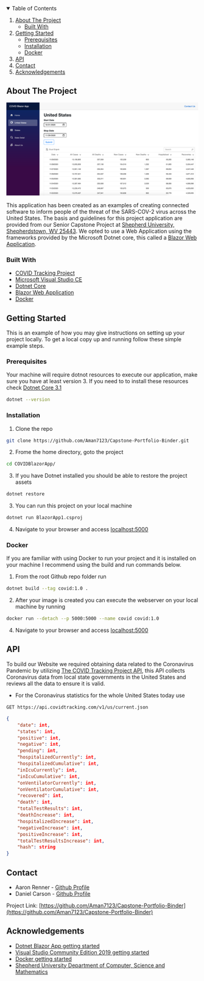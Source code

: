 <!-- TABLE OF CONTENTS -->
<details open="open">
  <summary>Table of Contents</summary>
  <ol>
    <li>
      <a href="#about-the-project">About The Project</a>
      <ul>
        <li><a href="#built-with">Built With</a></li>
      </ul>
    </li>
    <li>
      <a href="#getting-started">Getting Started</a>
      <ul>
        <li><a href="#prerequisites">Prerequisites</a></li>
        <li><a href="#installation">Installation</a></li>
        <li><a href="#docker">Docker</a></li>
      </ul>
    </li>
    <li><a href="#api">API</a></li>
    <li><a href="#contact">Contact</a></li>
    <li><a href="#acknowledgements">Acknowledgements</a></li>
  </ol>
</details>



<!-- ABOUT THE PROJECT -->
## About The Project

[![Product Name Screen Shot][product-screenshot]](https://covid.aaronrenner.com)

This application has been created as an examples of creating connected software to inform people of the threat of the SARS-COV-2 virus across the United States. The basis and guidelines for this project application are provided from our Senior Capstone Project at [Shepherd University, Shepherdstown, WV 25443](https://goo.gl/maps/e3RNCSLP5NYajBwd7). We opted to use a Web Application using the frameworks provided by the Microsoft Dotnet core, this called a [Blazor Web Application](https://dotnet.microsoft.com/apps/aspnet/web-apps/blazor).

### Built With
* [COVID Tracking Project](https://covidtracking.com/data/api)
* [Microsoft Visual Studio CE](https://visualstudio.microsoft.com/vs/community/)
* [Dotnet Core](https://dotnet.microsoft.com/download/dotnet-core/3.1)
* [Blazor Web Application](https://dotnet.microsoft.com/apps/aspnet/web-apps/blazor)
* [Docker](https://www.docker.com/)



<!-- GETTING STARTED -->
## Getting Started

This is an example of how you may give instructions on setting up your project locally. To get a local copy up and running follow these simple example steps.

### Prerequisites

Your machine will require dotnot resources to execute our application, make sure you have at least version 3. If you need to to install these resources check [Dotnet Core 3.1](https://dotnet.microsoft.com/download/dotnet-core/3.1)
```sh
dotnet --version
```

### Installation
1. Clone the repo
```sh
git clone https://github.com/Aman7123/Capstone-Portfolio-Binder.git
```
2. Frome the home directory, goto the project
```sh
cd COVIDBlazorApp/
```
3. If you have Dotnet installed you should be able to restore the project assets
```sh
dotnet restore
```
3. You can run this project on your local machine
```sh
dotnet run BlazorApp1.csproj
```
4. Navigate to your browser and access [localhost:5000](http://localhost:5000)

### Docker

If you are familiar with using Docker to run your project and it is installed on your machine I recommend using the build and run commands below.

1. From the root Github repo folder run
```sh
dotnet build --tag covid:1.0 .
```
2. After your image is created you can execute the webserver on your local machine by running
```sh
docker run --detach --p 5000:5000 --name covid covid:1.0
```
4. Navigate to your browser and access [localhost:5000](http://localhost:5000)


<!-- COVID Tracking Project -->
## API

To build our Website we required obtaining data related to the Coronavirus Pandemic by utilizing [The COVID Tracking Project API](https://covidtracking.com/data/api), this API collects Coronavirus data from local state governments in the United States and reviews all the data to ensure it is valid.

* For the Coronavirus statistics for the whole United States today use
```http
GET https://api.covidtracking.com/v1/us/current.json
```
```json
{
    "date": int,
    "states": int,
    "positive": int,
    "negative": int,
    "pending": int,
    "hospitalizedCurrently": int,
    "hospitalizedCumulative": int,
    "inIcuCurrently": int,
    "inIcuCumulative": int,
    "onVentilatorCurrently": int,
    "onVentilatorCumulative": int,
    "recovered": int,
    "death": int,
    "totalTestResults": int,
    "deathIncrease": int,
    "hospitalizedIncrease": int,
    "negativeIncrease": int,
    "positiveIncrease": int,
    "totalTestResultsIncrease": int,
    "hash": string
}
```

<!-- CONTACT -->
## Contact

* Aaron Renner - [Github Profile](https://github.com/Aman7123/)
* Daniel Carson - [Github Profile](https://github.com/doit4dan/)

Project Link: [https://github.com/Aman7123/Capstone-Portfolio-Binder](https://github.com/Aman7123/Capstone-Portfolio-Binder)

<!-- ACKNOWLEDGEMENTS -->
## Acknowledgements
* [Dotnet Blazor App getting started](https://dotnet.microsoft.com/learn/aspnet/blazor-tutorial/intro)
* [Visual Studio Community Edition 2019 getting started](https://docs.microsoft.com/en-us/visualstudio/install/install-visual-studio?view=vs-2019)
* [Docker getting started](https://docs.docker.com/get-started/)
* [Shepherd University Department of Computer, Science and Mathematics](https://www.shepherd.edu/cme)

 [product-screenshot]: images/App_US_Data.png